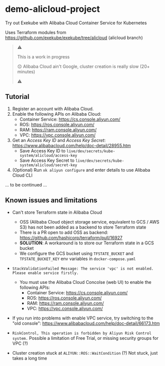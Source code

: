 # demo-alicloud-project

Try out Exekube with Alibaba Cloud Container Service for Kubernetes

Uses Terraform modules from https://github.com/exekube/exekube/tree/alicloud (alicloud branch)

> :warning:
>
> This is a work in progress
>
> 😔 Alibaba Cloud ain't Google, cluster creation is really slow (20+ minutes)
>
> :warning:

## Tutorial

1. Register an account with Alibaba Cloud.
2. Enable the following APIs on Alibaba Cloud:
    - Container Service: https://cs.console.aliyun.com/
    - ROS: https://ros.console.aliyun.com/
    - RAM: https://ram.console.aliyun.com/
    - VPC: https://vpc.console.aliyun.com/
3. Get an *Access Key ID* and *Access Key Secret*: <https://www.alibabacloud.com/help/doc-detail/28955.htm>
    - Save Access Key ID to `live/dev/secrets/kube-system/alicloud/access-key`
    - Save Access Key Secret to `live/dev/secrets/kube-system/alicloud/secret-key`
4. (Optional) Run `xk aliyun configure` and enter details to use Alibaba Cloud CLI

... to be continued ...

## Known issues and limitations

- Can't store Terraform state in Alibaba Cloud
    - OSS (Alibaba Cloud object storage service, equivalent to GCS / AWS S3) has not been added as a backend to store Terraform state
    - There is a PR open to add OSS as backend: <https://github.com/hashicorp/terraform/pull/16927>
    - **SOLUTION**: A workaround is to store our Terraform state in a GCS bucket
    - We configure the GCS bucket using `TFSTATE_BUCKET` and `TFSTATE_BUCKET_KEY` env variables in `docker-compose.yaml`

- `StackValidationFailed Message: The service 'vpc' is not enabled. Please enable service firstly.`
    - You must use the Alibaba Cloud Concolse (web UI) to enable the following APIs:
        - Container Service: https://cs.console.aliyun.com/
        - ROS: https://ros.console.aliyun.com/
        - RAM: https://ram.console.aliyun.com/
        - VPC: https://vpc.console.aliyun.com/

- If you run into problems with enable VPC service, try switching to the "old console": https://www.alibabacloud.com/help/doc-detail/66173.htm
- `RiskControl, This operation is forbidden by Aliyun Risk Control system.` Possible a limitation of Free Trial, or missing security groups for VPC (?)
- Cluster creation stuck at `ALIYUN::ROS::WaitCondition` (?) Not stuck, just takes a long time
